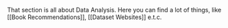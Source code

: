 That section is all about Data Analysis. Here you can find a lot of things, like [[Book Recommendations]], [[Dataset Websites]] e.t.c.
